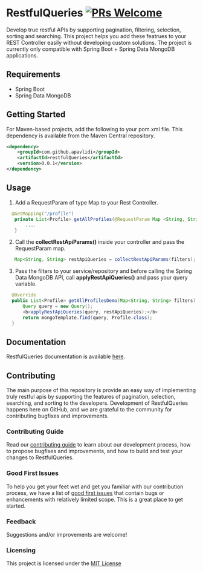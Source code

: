 # RestfulQueries [![PRs Welcome](https://img.shields.io/badge/PRs-welcome-brightgreen.svg)](https://github.com/apavlidi/IT_API/wiki/How-to-contribute)
Develop true restful APIs by supporting pagination, filtering, selection, sorting and searching. This project helps you add these featrues to your REST Controller easily without developing custom solutions.
The project is currently only compatible with Spring Boot + Spring Data MongoDB applications.

## Requirements
* Spring Boot
* Spring Data MongoDB

## Getting Started
For Maven-based projects, add the following to your pom.xml file. This dependency is available from the Maven Central repository.

```xml
<dependency>
    <groupId>com.github.apavlidi</groupId>
    <artifactId>restfulQueries</artifactId>
    <version>0.0.1</version>
</dependency>
```

## Usage
 1. Add a RequestParam of type Map to your Rest Controller.
 ```java
   @GetMapping("/profile")
    private List<Profile> getAllProfiles(@RequestParam Map <String, String> filters</b>) {
        ....
    }
  ```
 
 2. Call the <b>collectRestApiParams()</b> inside your controller and pass the RequestParam map.
 ```java
    Map<String, String> restApiQueries = collectRestApiParams(filters);
```

 3. Pass the filters to your service/repository and before calling the Spring Data MongoDB API, call <b>applyRestApiQueries()</b> and pass your query variable.
```java
  @Override
  public List<Profile> getAllProfilesDemo(Map<String, String> filters) {
      Query query = new Query();
      <b>applyRestApiQueries(query, restApiQueries);</b>
      return mongoTemplate.find(query, Profile.class);
  }
```

## Documentation

RestfulQueries documentation is available [here](https://github.com/apavlidi/RestfulQueries/wiki/API-Documentation).  

## Contributing

The main purpose of this repository is provide an easy way of implementing truly restful apis by supporting the features of pagination, selection, searching, and sorting to the developers. Development of RestfulQueries happens here on GitHub, and we are grateful to the community for contributing bugfixes and improvements.

### Contributing Guide

Read our [contributing guide](https://github.com/apavlidi/RestfulQueries/wiki/How-to-contribute) to learn about our development process, how to propose bugfixes and improvements, and how to build and test your changes to RestfulQueries.

### Good First Issues

To help you get your feet wet and get you familiar with our contribution process, we have a list of [good first issues](https://github.com/apavlidi/RestfulQueries/issues) that contain bugs or enhancements with relatively limited scope. This is a great place to get started.

### Feedback

Suggestions and/or improvements are welcome!

### Licensing
This project is licensed under the [MIT License](https://github.com/apavlidi/RestfulQueries/blob/master/LICENSE)

